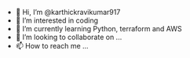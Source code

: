 - 👋 Hi, I’m @karthickravikumar917
- 👀 I’m interested in coding
- 🌱 I’m currently learning Python, terraform and AWS
- 💞️ I’m looking to collaborate on ...
- 📫 How to reach me ...

<!---
karthickravikumar917/karthickravikumar917 is a ✨ special ✨ repository because its `README.md` (this file) appears on your GitHub profile.
You can click the Preview link to take a look at your changes.
--->
